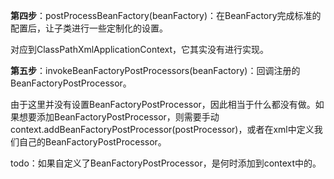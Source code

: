 **第四步**：postProcessBeanFactory\(beanFactory\)：在BeanFactory完成标准的配置后，让子类进行一些定制化的设置。

对应到ClassPathXmlApplicationContext，它其实没有进行实现。

**第五步**：invokeBeanFactoryPostProcessors\(beanFactory\)：回调注册的BeanFactoryPostProcessor。

由于这里并没有设置BeanFactoryPostProcessor，因此相当于什么都没有做。如果想要添加BeanFactoryPostProcessor，则需要手动context.addBeanFactoryPostProcessor\(postProcessor\)，或者在xml中定义我们自己的BeanFactoryPostProcessor。

todo：如果自定义了BeanFactoryPostProcessor，是何时添加到context中的。



 



